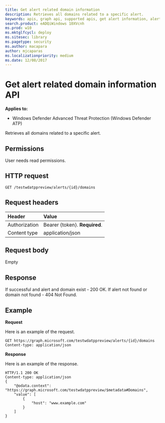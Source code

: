```yaml
---
title: Get alert related domain information 
description: Retrieves all domains related to a specific alert.
keywords: apis, graph api, supported apis, get alert information, alert information, related domain
search.product: eADQiWindows 10XVcnh
ms.prod: w10
ms.mktglfcycl: deploy
ms.sitesec: library
ms.pagetype: security
ms.author: macapara
author: mjcaparas
ms.localizationpriority: medium
ms.date: 12/08/2017
---
```


# Get alert related domain information API

**Applies to:**

- Windows Defender Advanced Threat Protection (Windows Defender ATP)



Retrieves all domains related to a specific alert.

## Permissions
User needs read permissions.

## HTTP request
```
GET /testwdatppreview/alerts/{id}/domains
```

## Request headers

Header | Value 
:---|:---
Authorization | Bearer {token}. **Required**.
Content type | application/json


## Request body
Empty

## Response
If successful and alert and domain exist - 200 OK.
If alert not found or domain not found - 404 Not Found.


## Example

**Request**

Here is an example of the request.

```
GET https://graph.microsoft.com/testwdatppreview/alerts/{id}/domains
Content-type: application/json
```

**Response**

Here is an example of the response.


```
HTTP/1.1 200 OK
Content-type: application/json
{
    "@odata.context": "https://graph.microsoft.com/testwdatppreview/$metadata#Domains",
    "value": [
        {
            "host": "www.example.com"
        }
    ]
}

```
